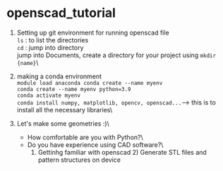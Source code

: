 # openscad_tutorial

1. Setting up git environment for running openscad file\
   ```ls``` : to list the directories\
   ```cd``` : jump into directory\
   jump into Documents, create a directory for your project using ```mkdir {name}```\

2. making a conda environment\
   ```module load anaconda conda create --name myenv```\
   ```conda create --name myenv python=3.9```\
   ```conda activate myenv```\
   ```conda install numpy, matplotlib, opencv, openscad...```--> this is to install all the necessary libraries\

3. Let's make some geometries :)\
   - How comfortable are you with Python?\
   - Do you have experience using CAD software?\
     1) Gettinhg familiar with openscad   2) Generate STL files and pattern structures on device

